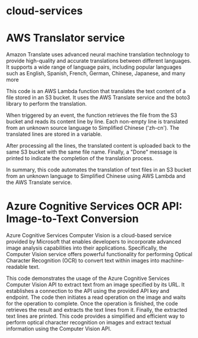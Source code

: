 # cloud-services
# AWS Translator service


Amazon Translate uses advanced neural machine translation technology to provide high-quality and accurate translations between different languages. It supports a wide range of language pairs, including popular languages such as English, Spanish, French, German, Chinese, Japanese, and many more

This code is an AWS Lambda function that translates the text content of a file stored in an S3 bucket. It uses the AWS Translate service and the boto3 library to perform the translation.

When triggered by an event, the function retrieves the file from the S3 bucket and reads its content line by line. Each non-empty line is translated from an unknown source language to Simplified Chinese ('zh-cn'). The translated lines are stored in a variable.

After processing all the lines, the translated content is uploaded back to the same S3 bucket with the same file name. Finally, a "Done" message is printed to indicate the completion of the translation process.

In summary, this code automates the translation of text files in an S3 bucket from an unknown language to Simplified Chinese using AWS Lambda and the AWS Translate service.

# Azure Cognitive Services OCR API: Image-to-Text Conversion
Azure Cognitive Services Computer Vision is a cloud-based service provided by Microsoft that enables developers to incorporate advanced image analysis capabilities into their applications. Specifically, the Computer Vision service offers powerful functionality for performing Optical Character Recognition (OCR) to convert text within images into machine-readable text.

This code demonstrates the usage of the Azure Cognitive Services Computer Vision API to extract text from an image specified by its URL. It establishes a connection to the API using the provided API key and endpoint. The code then initiates a read operation on the image and waits for the operation to complete. Once the operation is finished, the code retrieves the result and extracts the text lines from it. Finally, the extracted text lines are printed. This code provides a simplified and efficient way to perform optical character recognition on images and extract textual information using the Computer Vision API.




